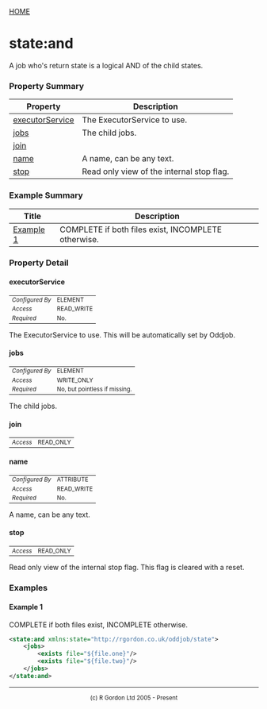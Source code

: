 [HOME](../../../README.md)
# state:and

A job who's return state is a logical AND of the child states.



### Property Summary

| Property | Description |
| -------- | ----------- |
| [executorService](#propertyexecutorservice) | The ExecutorService to use. | 
| [jobs](#propertyjobs) | The child jobs. | 
| [join](#propertyjoin) |  | 
| [name](#propertyname) | A name, can be any text. | 
| [stop](#propertystop) | Read only view of the internal stop flag. | 


### Example Summary

| Title | Description |
| ----- | ----------- |
| [Example 1](#example1) | COMPLETE if both files exist, INCOMPLETE otherwise. |


### Property Detail
#### executorService <a name="propertyexecutorservice"></a>

<table style='font-size:smaller'>
      <tr><td><i>Configured By</i></td><td>ELEMENT</td></tr>
      <tr><td><i>Access</i></td><td>READ_WRITE</td></tr>
      <tr><td><i>Required</i></td><td>No.</td></tr>
</table>

The ExecutorService to use. This will
be automatically set by Oddjob.

#### jobs <a name="propertyjobs"></a>

<table style='font-size:smaller'>
      <tr><td><i>Configured By</i></td><td>ELEMENT</td></tr>
      <tr><td><i>Access</i></td><td>WRITE_ONLY</td></tr>
      <tr><td><i>Required</i></td><td>No, but pointless if missing.</td></tr>
</table>

The child jobs.

#### join <a name="propertyjoin"></a>

<table style='font-size:smaller'>
      <tr><td><i>Access</i></td><td>READ_ONLY</td></tr>
</table>



#### name <a name="propertyname"></a>

<table style='font-size:smaller'>
      <tr><td><i>Configured By</i></td><td>ATTRIBUTE</td></tr>
      <tr><td><i>Access</i></td><td>READ_WRITE</td></tr>
      <tr><td><i>Required</i></td><td>No.</td></tr>
</table>

A name, can be any text.

#### stop <a name="propertystop"></a>

<table style='font-size:smaller'>
      <tr><td><i>Access</i></td><td>READ_ONLY</td></tr>
</table>

Read only view of the internal stop flag.
This flag is cleared with a reset.


### Examples
#### Example 1 <a name="example1"></a>

COMPLETE if both files exist, INCOMPLETE otherwise.

```xml
<state:and xmlns:state="http://rgordon.co.uk/oddjob/state">
    <jobs>
        <exists file="${file.one}"/>
        <exists file="${file.two}"/>
    </jobs>
</state:and>
```



-----------------------

<div style='font-size: smaller; text-align: center;'>(c) R Gordon Ltd 2005 - Present</div>

